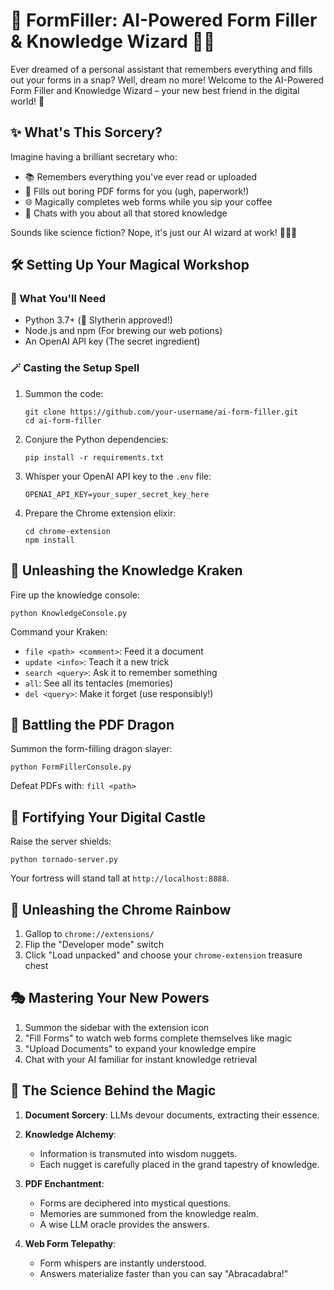 
# 🚀 FormFiller: AI-Powered Form Filler & Knowledge Wizard 🧙‍♂️

Ever dreamed of a personal assistant that remembers everything and fills out your forms in a snap? Well, dream no more! Welcome to the AI-Powered Form Filler and Knowledge Wizard – your new best friend in the digital world! 🎉

## ✨ What's This Sorcery?

Imagine having a brilliant secretary who:
- 📚 Remembers everything you've ever read or uploaded
- 📝 Fills out boring PDF forms for you (ugh, paperwork!)
- 🌐 Magically completes web forms while you sip your coffee
- 💬 Chats with you about all that stored knowledge

Sounds like science fiction? Nope, it's just our AI wizard at work! 🧙‍♂️✨

## 🛠 Setting Up Your Magical Workshop

### 🧰 What You'll Need

- Python 3.7+ (🐍 Slytherin approved!)
- Node.js and npm (For brewing our web potions)
- An OpenAI API key (The secret ingredient)

### 🪄 Casting the Setup Spell

1. Summon the code:
   ```
   git clone https://github.com/your-username/ai-form-filler.git
   cd ai-form-filler
   ```

2. Conjure the Python dependencies:
   ```
   pip install -r requirements.txt
   ```

3. Whisper your OpenAI API key to the `.env` file:
   ```
   OPENAI_API_KEY=your_super_secret_key_here
   ```

4. Prepare the Chrome extension elixir:
   ```
   cd chrome-extension
   npm install
   ```

## 🧠 Unleashing the Knowledge Kraken

Fire up the knowledge console:

```
python KnowledgeConsole.py
```

Command your Kraken:
- `file <path> <comment>`: Feed it a document
- `update <info>`: Teach it a new trick
- `search <query>`: Ask it to remember something
- `all`: See all its tentacles (memories)
- `del <query>`: Make it forget (use responsibly!)

## 📄 Battling the PDF Dragon

Summon the form-filling dragon slayer:

```
python FormFillerConsole.py
```

Defeat PDFs with: `fill <path>`

## 🏰 Fortifying Your Digital Castle

Raise the server shields:

```
python tornado-server.py
```

Your fortress will stand tall at `http://localhost:8888`.

## 🌈 Unleashing the Chrome Rainbow

1. Gallop to `chrome://extensions/`
2. Flip the "Developer mode" switch
3. Click "Load unpacked" and choose your `chrome-extension` treasure chest

## 🎭 Mastering Your New Powers

1. Summon the sidebar with the extension icon
2. "Fill Forms" to watch web forms complete themselves like magic
3. "Upload Documents" to expand your knowledge empire
4. Chat with your AI familiar for instant knowledge retrieval

## 🧬 The Science Behind the Magic

1. **Document Sorcery**: LLMs devour documents, extracting their essence.

2. **Knowledge Alchemy**: 
   - Information is transmuted into wisdom nuggets.
   - Each nugget is carefully placed in the grand tapestry of knowledge.

3. **PDF Enchantment**:
   - Forms are deciphered into mystical questions.
   - Memories are summoned from the knowledge realm.
   - A wise LLM oracle provides the answers.

4. **Web Form Telepathy**:
   - Form whispers are instantly understood.
   - Answers materialize faster than you can say "Abracadabra!"

